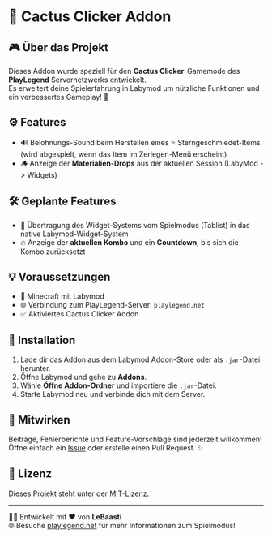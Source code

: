 # 🌵 Cactus Clicker Addon

## 🎮 Über das Projekt
Dieses Addon wurde speziell für den **Cactus Clicker**-Gamemode des **PlayLegend** Servernetzwerks entwickelt.  
Es erweitert deine Spielerfahrung in Labymod um nützliche Funktionen und ein verbessertes Gameplay! 🧩

## ⚙️ Features
- 🔊 Belohnungs-Sound beim Herstellen eines ⭐ Sterngeschmiedet-Items  
  (wird abgespielt, wenn das Item im Zerlegen-Menü erscheint)
- 🪵 Anzeige der **Materialien-Drops** aus der aktuellen Session (LabyMod -> Widgets)

## 🛠️ Geplante Features
- 🧩 Übertragung des Widget-Systems vom Spielmodus (Tablist) in das native Labymod-Widget-System
- 🔥 Anzeige der **aktuellen Kombo** und ein **Countdown**, bis sich die Kombo zurücksetzt

## 💡 Voraussetzungen
- 🧱 Minecraft mit Labymod
- 🌐 Verbindung zum PlayLegend-Server: `playlegend.net`
- ✅ Aktiviertes Cactus Clicker Addon

## 🚀 Installation
1. Lade dir das Addon aus dem Labymod Addon-Store oder als `.jar`-Datei herunter.
2. Öffne Labymod und gehe zu **Addons**.
3. Wähle **Öffne Addon-Ordner** und importiere die `.jar`-Datei.
4. Starte Labymod neu und verbinde dich mit dem Server.

## 🤝 Mitwirken
Beiträge, Fehlerberichte und Feature-Vorschläge sind jederzeit willkommen!  
Öffne einfach ein [Issue](https://github.com/LeBaasti/cactus-clicker-addon/issues) oder erstelle einen Pull Request. ✨

## 📜 Lizenz
Dieses Projekt steht unter der [MIT-Lizenz](LICENSE).

---

🧑‍💻 Entwickelt mit ❤️ von **LeBaasti**  
🌐 Besuche [playlegend.net](https://playlegend.net) für mehr Informationen zum Spielmodus!
